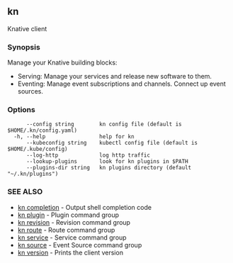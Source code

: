 ## kn

Knative client

### Synopsis

Manage your Knative building blocks:

* Serving: Manage your services and release new software to them.
* Eventing: Manage event subscriptions and channels. Connect up event sources.

### Options

```
      --config string        kn config file (default is $HOME/.kn/config.yaml)
  -h, --help                 help for kn
      --kubeconfig string    kubectl config file (default is $HOME/.kube/config)
      --log-http             log http traffic
      --lookup-plugins       look for kn plugins in $PATH
      --plugins-dir string   kn plugins directory (default "~/.kn/plugins")
```

### SEE ALSO

* [kn completion](kn_completion.md)	 - Output shell completion code
* [kn plugin](kn_plugin.md)	 - Plugin command group
* [kn revision](kn_revision.md)	 - Revision command group
* [kn route](kn_route.md)	 - Route command group
* [kn service](kn_service.md)	 - Service command group
* [kn source](kn_source.md)	 - Event Source command group
* [kn version](kn_version.md)	 - Prints the client version

